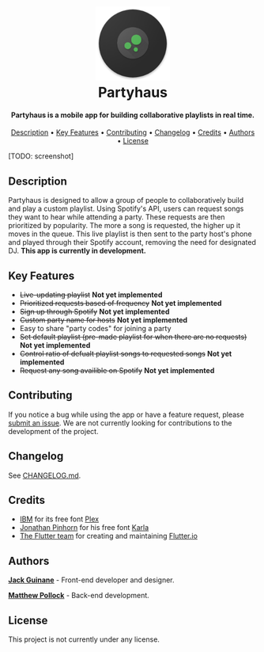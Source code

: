 
<h1 align="center">
  <br>
  <a href="TODO: link to website"><img src="https://raw.githubusercontent.com/qjack001/Party-Queue-App/master/party_queue/assets/app_icon/res/mipmap-xxxhdpi/app_icon_final.png" alt="partyhaus" width="150"></a>
  <br>
  Partyhaus
  <br>
</h1>

<h4 align="center">Partyhaus is a mobile app for building collaborative playlists in real time.</h4>

<p align="center">
  <a href="#description">Description</a> •
  <a href="#key-features">Key Features</a> •
  <a href="#contributing">Contributing</a> •
  <a href="#changelog">Changelog</a> •
  <a href="#credits">Credits</a> •
  <a href="#authors">Authors</a> •
  <a href="#license">License</a>
</p>

[TODO: screenshot]

## Description

Partyhaus is designed to allow a group of people to collaboratively build and play a custom playlist. Using Spotify's API, users can request songs they want to hear while attending a party. These requests are then prioritized by popularity. The more a song is requested, the higher up it moves in the queue. This live playlist is then sent to the party host's phone and played through their Spotify account, removing the need for designated DJ. **This app is currently in development.**

## Key Features

- ~~Live-updating playlist~~ **Not yet implemented**
- ~~Prioritized requests based of frequency~~ **Not yet implemented**
- ~~Sign up through Spotify~~ **Not yet implemented**
- ~~Custom party name for hosts~~ **Not yet implemented**
- Easy to share "party codes" for joining a party
- ~~Set default playlist (pre-made playlist for when there are no requests)~~ **Not yet implemented**
- ~~Control ratio of defualt playlist songs to requested songs~~ **Not yet implemented**
- ~~Request any song availible on Spotify~~ **Not yet implemented**

## Contributing

If you notice a bug while using the app or have a feature request, please [submit an issue](https://github.com/qjack001/Party-Queue-App/issues).
We are not currently looking for contributions to the development of the project.

## Changelog

See [CHANGELOG.md](https://github.com/qjack001/Party-Queue-App/blob/master/CHANGELOG.md).

## Credits

- [IBM](https://www.ibm.com/) for its free font [Plex](https://www.ibm.com/plex/)
- [Jonathan Pinhorn](https://twitter.com/jonpinhorn_type) for his free font [Karla](https://fonts.google.com/specimen/Karla)
- [The Flutter team](https://github.com/flutter/) for creating and maintaining [Flutter.io](https://flutter.io)

## Authors

[**Jack Guinane**](https://github.com/qjack001) - Front-end developer and designer.

[**Matthew Pollock**](https://github.com/Matthew-Pollock) - Back-end development.

## License

This project is not currently under any license.
